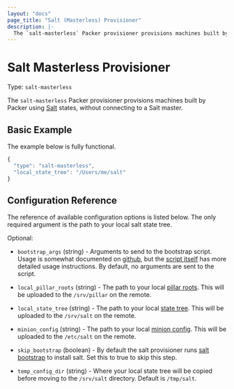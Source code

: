 ```yaml
---
layout: "docs"
page_title: "Salt (Masterless) Provisioner"
description: |-
  The `salt-masterless` Packer provisioner provisions machines built by Packer using Salt states, without connecting to a Salt master.
---
```


# Salt Masterless Provisioner

Type: `salt-masterless`

The `salt-masterless` Packer provisioner provisions machines built by Packer using
[Salt](http://saltstack.com/) states, without connecting to a Salt master.

## Basic Example

The example below is fully functional.

```javascript
{
  "type": "salt-masterless",
  "local_state_tree": "/Users/me/salt"
}
```

## Configuration Reference

The reference of available configuration options is listed below. The only required argument is the path to your local salt state tree.

Optional:

* `bootstrap_args` (string) - Arguments to send to the bootstrap script. Usage
  is somewhat documented on [github](https://github.com/saltstack/salt-bootstrap),
  but the [script itself](https://github.com/saltstack/salt-bootstrap/blob/develop/bootstrap-salt.sh)
  has more detailed usage instructions. By default, no arguments are sent to
  the script.

* `local_pillar_roots` (string) - The path to your local
  [pillar roots](http://docs.saltstack.com/ref/configuration/master.html#pillar-configuration).
  This will be uploaded to the `/srv/pillar` on the remote.

* `local_state_tree` (string) - The path to your local
  [state tree](http://docs.saltstack.com/ref/states/highstate.html#the-salt-state-tree).
  This will be uploaded to the `/srv/salt` on the remote.

* `minion_config` (string) - The path to your local
  [minion config](http://docs.saltstack.com/topics/configuration.html).
  This will be uploaded to the `/etc/salt` on the remote.

* `skip_bootstrap` (boolean) - By default the salt provisioner runs
  [salt bootstrap](https://github.com/saltstack/salt-bootstrap) to install
  salt. Set this to true to skip this step.

* `temp_config_dir` (string) - Where your local state tree will be copied
  before moving to the `/srv/salt` directory. Default is `/tmp/salt`.
